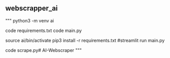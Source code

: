 ## webscrapper_ai

"""
python3 -m venv ai

code requirements.txt
code main.py

source ai/bin/activate
pip3 install -r requirements.txt
#streamlit run main.py

code scrape.py# AI-Webscraper
"""